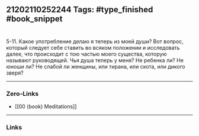 21202110252244
Tags: #type_finished #book_snippet 
---
# 

 5-11. Какое употребление делаю я теперь из моей души? Вот вопрос, который следует себе ставить во всяком положении и исследовать далее, что происходит с тою частью моего существа, которую называют руководящей. Чья душа теперь у меня? Не ребенка ли? Не юноши ли? Не слабой ли женщины, или тирана, или скота, или дикого зверя?  

---
### Zero-Links
 - [[00 (book) Meditations]]
---
### Links
